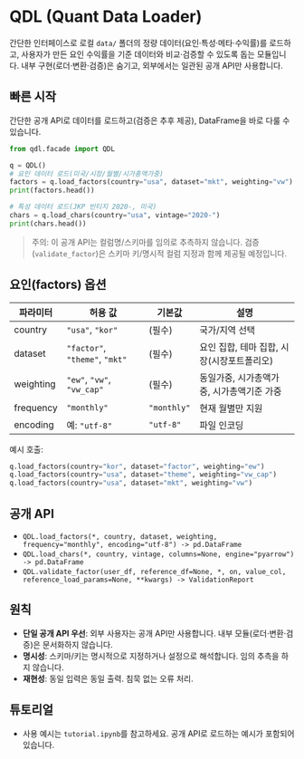 # QDL (Quant Data Loader)

간단한 인터페이스로 로컬 `data/` 폴더의 정량 데이터(요인·특성·메타·수익률)를 로드하고, 사용자가 만든 요인 수익률을 기준 데이터와 비교·검증할 수 있도록 돕는 모듈입니다. 내부 구현(로더·변환·검증)은 숨기고, 외부에서는 일관된 공개 API만 사용합니다.


## 빠른 시작

간단한 공개 API로 데이터를 로드하고(검증은 추후 제공), DataFrame을 바로 다룰 수 있습니다.

```python
from qdl.facade import QDL

q = QDL()
# 요인 데이터 로드(미국/시장/월별/시가총액가중)
factors = q.load_factors(country="usa", dataset="mkt", weighting="vw")
print(factors.head())

# 특성 데이터 로드(JKP 빈티지 2020-, 미국)
chars = q.load_chars(country="usa", vintage="2020-")
print(chars.head())
```

> 주의: 이 공개 API는 컬럼명/스키마를 임의로 추측하지 않습니다. 검증(`validate_factor`)은 스키마 키/명시적 컬럼 지정과 함께 제공될 예정입니다.

## 요인(factors) 옵션

| 파라미터 | 허용 값 | 기본값 | 설명 |
|---|---|---|---|
| country | `"usa"`, `"kor"` | (필수) | 국가/지역 선택 |
| dataset | `"factor"`, `"theme"`, `"mkt"` | (필수) | 요인 집합, 테마 집합, 시장(시장포트폴리오) |
| weighting | `"ew"`, `"vw"`, `"vw_cap"` | (필수) | 동일가중, 시가총액가중, 시가총액기준 가중 |
| frequency | `"monthly"` | `"monthly"` | 현재 월별만 지원 |
| encoding | 예: `"utf-8"` | `"utf-8"` | 파일 인코딩 |

예시 호출:

```python
q.load_factors(country="kor", dataset="factor", weighting="ew")
q.load_factors(country="usa", dataset="theme", weighting="vw_cap")
q.load_factors(country="usa", dataset="mkt", weighting="vw")
```

## 공개 API

- `QDL.load_factors(*, country, dataset, weighting, frequency="monthly", encoding="utf-8") -> pd.DataFrame`
- `QDL.load_chars(*, country, vintage, columns=None, engine="pyarrow") -> pd.DataFrame`
- `QDL.validate_factor(user_df, reference_df=None, *, on, value_col, reference_load_params=None, **kwargs) -> ValidationReport`

## 원칙

- **단일 공개 API 우선**: 외부 사용자는 공개 API만 사용합니다. 내부 모듈(로더·변환·검증)은 문서화하지 않습니다.
- **명시성**: 스키마/키는 명시적으로 지정하거나 설정으로 해석합니다. 임의 추측을 하지 않습니다.
- **재현성**: 동일 입력은 동일 출력. 침묵 없는 오류 처리.

## 튜토리얼

- 사용 예시는 `tutorial.ipynb`를 참고하세요. 공개 API로 로드하는 예시가 포함되어 있습니다.

